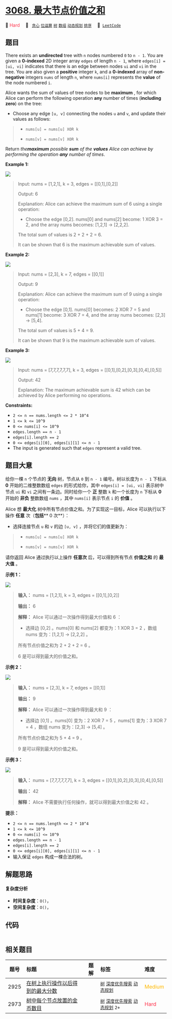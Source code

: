 # [3068. 最大节点价值之和](https://leetcode.com/problems/find-the-maximum-sum-of-node-values)

🔴 <font color=#ff334b>Hard</font>&emsp; 🔖&ensp; [`贪心`](/tag/greedy.md) [`位运算`](/tag/bit-manipulation.md) [`树`](/tag/tree.md) [`数组`](/tag/array.md) [`动态规划`](/tag/dynamic-programming.md) [`排序`](/tag/sorting.md)&emsp; 🔗&ensp;[`LeetCode`](https://leetcode.com/problems/find-the-maximum-sum-of-node-values)

## 题目

There exists an **undirected** tree with `n` nodes numbered `0` to `n - 1`.
You are given a **0-indexed** 2D integer array `edges` of length `n - 1`,
where `edges[i] = [ui, vi]` indicates that there is an edge between nodes `ui`
and `vi` in the tree. You are also given a **positive** integer `k`, and a
**0-indexed** array of **non-negative** integers `nums` of length `n`, where
`nums[i]` represents the **value** of the node numbered `i`.

Alice wants the sum of values of tree nodes to be **maximum** , for which
Alice can perform the following operation **any** number of times (**including
zero**) on the tree:

  * Choose any edge `[u, v]` connecting the nodes `u` and `v`, and update their values as follows: 
> 
> * `nums[u] = nums[u] XOR k`
> 
> * `nums[v] = nums[v] XOR k`

Return _the**maximum** possible **sum** of the **values** Alice can achieve by
performing the operation **any** number of times_.



**Example 1:**

![](https://assets.leetcode.com/uploads/2023/11/09/screenshot-2023-11-10-012513.png)

> Input: nums = [1,2,1], k = 3, edges = [[0,1],[0,2]]
> 
> Output: 6
> 
> Explanation: Alice can achieve the maximum sum of 6 using a single operation:
> - Choose the edge [0,2]. nums[0] and nums[2] become: 1 XOR 3 = 2, and the array nums becomes: [1,2,1] -> [2,2,2].
> 
> The total sum of values is 2 + 2 + 2 = 6.
> 
> It can be shown that 6 is the maximum achievable sum of values.

**Example 2:**

![](https://assets.leetcode.com/uploads/2024/01/09/screenshot-2024-01-09-220017.png)

> Input: nums = [2,3], k = 7, edges = [[0,1]]
> 
> Output: 9
> 
> Explanation: Alice can achieve the maximum sum of 9 using a single operation:
> - Choose the edge [0,1]. nums[0] becomes: 2 XOR 7 = 5 and nums[1] become: 3 XOR 7 = 4, and the array nums becomes: [2,3] -> [5,4].
> 
> The total sum of values is 5 + 4 = 9.
> 
> It can be shown that 9 is the maximum achievable sum of values.

**Example 3:**

![](https://assets.leetcode.com/uploads/2023/11/09/screenshot-2023-11-10-012641.png)

> Input: nums = [7,7,7,7,7,7], k = 3, edges = [[0,1],[0,2],[0,3],[0,4],[0,5]]
> 
> Output: 42
> 
> Explanation: The maximum achievable sum is 42 which can be achieved by Alice performing no operations.

**Constraints:**

  * `2 <= n == nums.length <= 2 * 10^4`
  * `1 <= k <= 10^9`
  * `0 <= nums[i] <= 10^9`
  * `edges.length == n - 1`
  * `edges[i].length == 2`
  * `0 <= edges[i][0], edges[i][1] <= n - 1`
  * The input is generated such that `edges` represent a valid tree.


## 题目大意

给你一棵 `n` 个节点的 **无向**  树，节点从 `0` 到 `n - 1` 编号。树以长度为 `n - 1` 下标从 **0**
开始的二维整数数组 `edges` 的形式给你，其中 `edges[i] = [ui, vi]` 表示树中节点 `ui` 和 `vi`
之间有一条边。同时给你一个 **正**  整数 `k` 和一个长度为 `n` 下标从 **0**  开始的 **非负**  整数数组 `nums` ，其中
`nums[i]` 表示节点 `i` 的 **价值**  。

Alice 想 **最大化**  树中所有节点价值之和。为了实现这一目标，Alice 可以执行以下操作 **任意**  次（**包括****  0
次**）：

  * 选择连接节点 `u` 和 `v` 的边 `[u, v]` ，并将它们的值更新为： 
> 
> * `nums[u] = nums[u] XOR k`
> 
> * `nums[v] = nums[v] XOR k`

请你返回 Alice 通过执行以上操作 **任意次**  后，可以得到所有节点 **价值之和**  的 **最大值**  。



**示例 1：**

![](https://assets.leetcode.com/uploads/2023/11/09/screenshot-2023-11-10-012513.png)

> 
> 
> 
> 
> 
> **输入：** nums = [1,2,1], k = 3, edges = [[0,1],[0,2]]
> 
> **输出：** 6
> 
> **解释：** Alice 可以通过一次操作得到最大价值和 6 ：
> - 选择边 [0,2] 。nums[0] 和 nums[2] 都变为：1 XOR 3 = 2 ，数组 nums 变为：[1,2,1] -> [2,2,2] 。
> 
> 所有节点价值之和为 2 + 2 + 2 = 6 。
> 
> 6 是可以得到最大的价值之和。
> 
> 

**示例 2：**

![](https://assets.leetcode.com/uploads/2024/01/09/screenshot-2024-01-09-220017.png)

> 
> 
> 
> 
> 
> **输入：** nums = [2,3], k = 7, edges = [[0,1]]
> 
> **输出：** 9
> 
> **解释：** Alice 可以通过一次操作得到最大和 9 ：
> - 选择边 [0,1] 。nums[0] 变为：2 XOR 7 = 5 ，nums[1] 变为：3 XOR 7 = 4 ，数组 nums 变为：[2,3] -> [5,4] 。
> 
> 所有节点价值之和为 5 + 4 = 9 。
> 
> 9 是可以得到最大的价值之和。
> 
> 

**示例 3：**

![](https://assets.leetcode.com/uploads/2023/11/09/screenshot-2023-11-10-012641.png)

> 
> 
> 
> 
> 
> **输入：** nums = [7,7,7,7,7,7], k = 3, edges = [[0,1],[0,2],[0,3],[0,4],[0,5]]
> 
> **输出：** 42
> 
> **解释：** Alice 不需要执行任何操作，就可以得到最大价值之和 42 。
> 
> 



**提示：**

  * `2 <= n == nums.length <= 2 * 10^4`
  * `1 <= k <= 10^9`
  * `0 <= nums[i] <= 10^9`
  * `edges.length == n - 1`
  * `edges[i].length == 2`
  * `0 <= edges[i][0], edges[i][1] <= n - 1`
  * 输入保证 `edges` 构成一棵合法的树。


## 解题思路

#### 复杂度分析

- **时间复杂度**：`O()`，
- **空间复杂度**：`O()`，

## 代码

```javascript

```

## 相关题目

<!-- prettier-ignore -->
| 题号 | 标题 | 题解 | 标签 | 难度 |
| :------: | :------ | :------: | :------ | :------ |
| 2925 | [在树上执行操作以后得到的最大分数](https://leetcode.com/problems/maximum-score-after-applying-operations-on-a-tree) |  |  [`树`](/tag/tree.md) [`深度优先搜索`](/tag/depth-first-search.md) [`动态规划`](/tag/dynamic-programming.md) | <font color=#ffb800>Medium</font> |
| 2973 | [树中每个节点放置的金币数目](https://leetcode.com/problems/find-number-of-coins-to-place-in-tree-nodes) |  |  [`树`](/tag/tree.md) [`深度优先搜索`](/tag/depth-first-search.md) [`动态规划`](/tag/dynamic-programming.md) `2+` | <font color=#ff334b>Hard</font> |
